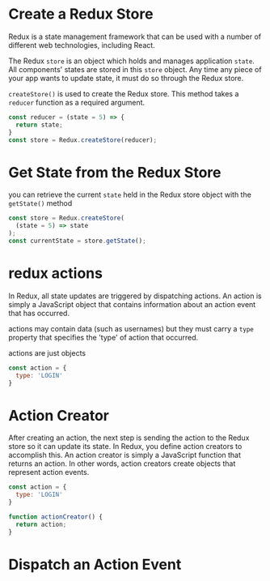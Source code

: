 # Create a Redux Store
Redux is a state management framework that can be used with a number of different web technologies, including React.

The Redux `store` is an object which holds and manages application `state`. All components' states are stored in this `store` object. Any time any piece of your app wants to update state, it must do so through the Redux store.

`createStore()` is used to create the Redux store. This method takes a `reducer` function as a required argument.
```js
const reducer = (state = 5) => {
  return state;
}
const store = Redux.createStore(reducer);
```
# Get State from the Redux Store
you can retrieve the current `state` held in the Redux store object with the `getState()` method
```js
const store = Redux.createStore(
  (state = 5) => state
);
const currentState = store.getState();
```
# redux actions
In Redux, all state updates are triggered by dispatching actions. An action is simply a JavaScript object that contains information about an action event that has occurred.

actions may contain data (such as usernames) but they must carry a `type` property that specifies the 'type' of action that occurred.

actions are just objects

```js
const action = {
  type: 'LOGIN'
}
```
# Action Creator

After creating an action, the next step is sending the action to the Redux store so it can update its state. In Redux, you define action creators to accomplish this. An action creator is simply a JavaScript function that returns an action. In other words, action creators create objects that represent action events.
```js
const action = {
  type: 'LOGIN'
}

function actionCreator() {
  return action;
}
```
# Dispatch an Action Event
    